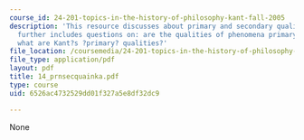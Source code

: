 ```yaml
---
course_id: 24-201-topics-in-the-history-of-philosophy-kant-fall-2005
description: 'This resource discusses about primary and secondary qualities which
  further includes questions on: are the qualities of phenomena primary or secondary,
  what are Kant?s ?primary? qualities?'
file_location: /coursemedia/24-201-topics-in-the-history-of-philosophy-kant-fall-2005/6526ac4732529dd01f327a5e8df32dc9_14_prnsecquainka.pdf
file_type: application/pdf
layout: pdf
title: 14_prnsecquainka.pdf
type: course
uid: 6526ac4732529dd01f327a5e8df32dc9

---
```

None